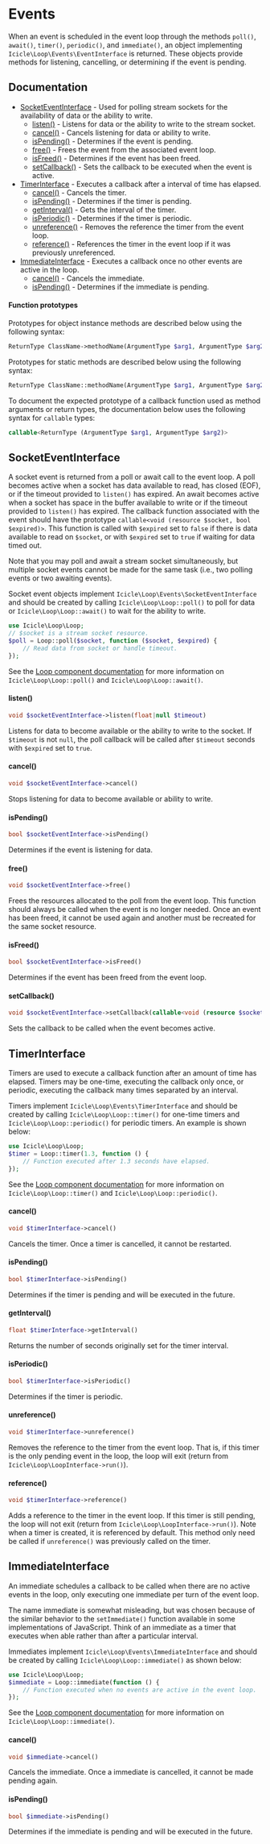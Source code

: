 # Events

When an event is scheduled in the event loop through the methods `poll()`, `await()`, `timer()`, `periodic()`, and `immediate()`, an object implementing `Icicle\Loop\Events\EventInterface` is returned. These objects provide methods for listening, cancelling, or determining if the event is pending.

## Documentation

- [SocketEventInterface](#socketeventinterface) - Used for polling stream sockets for the availability of data or the ability to write.
    - [listen()](#listen) - Listens for data or the ability to write to the stream socket. 
    - [cancel()](#cancel) - Cancels listening for data or ability to write.
    - [isPending()](#ispending) - Determines if the event is pending.
    - [free()](#free) - Frees the event from the associated event loop.
    - [isFreed()](#isfreed) - Determines if the event has been freed.
    - [setCallback()](#setcallback) - Sets the callback to be executed when the event is active.
- [TimerInterface](#timerinterface) - Executes a callback after a interval of time has elapsed.
    - [cancel()](#cancel-1) - Cancels the timer.
    - [isPending()](#ispending-1) - Determines if the timer is pending.
    - [getInterval()](#getinterval) - Gets the interval of the timer.
    - [isPeriodic()](#isperiodic) - Determines if the timer is periodic.
    - [unreference()](#unreference) - Removes the reference the timer from the event loop.
    - [reference()](#reference) - References the timer in the event loop if it was previously unreferenced.
- [ImmediateInterface](#immediateinterface) - Executes a callback once no other events are active in the loop.
    - [cancel()](#cancel-2) - Cancels the immediate.
    - [isPending()](#ispending-2) - Determines if the immediate is pending.

#### Function prototypes

Prototypes for object instance methods are described below using the following syntax:

```php
ReturnType ClassName->methodName(ArgumentType $arg1, ArgumentType $arg2)
```

Prototypes for static methods are described below using the following syntax:

```php
ReturnType ClassName::methodName(ArgumentType $arg1, ArgumentType $arg2)
```

To document the expected prototype of a callback function used as method arguments or return types, the documentation below uses the following syntax for `callable` types:

```php
callable<ReturnType (ArgumentType $arg1, ArgumentType $arg2)>
```

## SocketEventInterface

A socket event is returned from a poll or await call to the event loop. A poll becomes active when a socket has data available to read, has closed (EOF), or if the timeout provided to `listen()` has expired. An await becomes active when a socket has space in the buffer available to write or if the timeout provided to `listen()` has expired. The callback function associated with the event should have the prototype `callable<void (resource $socket, bool $expired)>`. This function is called with `$expired` set to `false` if there is data available to read on `$socket`, or with `$expired` set to `true` if waiting for data timed out.

Note that you may poll and await a stream socket simultaneously, but multiple socket events cannot be made for the same task (i.e., two polling events or two awaiting events).

Socket event objects implement `Icicle\Loop\Events\SocketEventInterface` and should be created by calling `Icicle\Loop\Loop::poll()` to poll for data or `Icicle\Loop\Loop::await()` to wait for the ability to write.

```php
use Icicle\Loop\Loop;
// $socket is a stream socket resource.
$poll = Loop::poll($socket, function ($socket, $expired) {
    // Read data from socket or handle timeout.
});
```

See the [Loop component documentation](../#poll) for more information on `Icicle\Loop\Loop::poll()` and `Icicle\Loop\Loop::await()`.

#### listen()

```php
void $socketEventInterface->listen(float|null $timeout)
```

Listens for data to become available or the ability to write to the socket. If `$timeout` is not `null`, the poll callback will be called after `$timeout` seconds with `$expired` set to `true`.

#### cancel()

```php
void $socketEventInterface->cancel()
```

Stops listening for data to become available or ability to write.

#### isPending()

```php
bool $socketEventInterface->isPending()
```

Determines if the event is listening for data.

#### free()

```php
void $socketEventInterface->free()
```

Frees the resources allocated to the poll from the event loop. This function should always be called when the event is no longer needed. Once an event has been freed, it cannot be used again and another must be recreated for the same socket resource.

#### isFreed()

```php
bool $socketEventInterface->isFreed()
```

Determines if the event has been freed from the event loop.

#### setCallback()

```php
void $socketEventInterface->setCallback(callable<void (resource $socket, bool $expired)> $callback)
```

Sets the callback to be called when the event becomes active.

## TimerInterface

Timers are used to execute a callback function after an amount of time has elapsed. Timers may be one-time, executing the callback only once, or periodic, executing the callback many times separated by an interval.

Timers implement `Icicle\Loop\Events\TimerInterface` and should be created by calling `Icicle\Loop\Loop::timer()` for one-time timers and `Icicle\Loop\Loop::periodic()` for periodic timers. An example is shown below:

```php
use Icicle\Loop\Loop;
$timer = Loop::timer(1.3, function () {
    // Function executed after 1.3 seconds have elapsed.
});
```

See the [Loop component documentation](../#timer) for more information on `Icicle\Loop\Loop::timer()` and `Icicle\Loop\Loop::periodic()`.

#### cancel()

```php
void $timerInterface->cancel()
```

Cancels the timer. Once a timer is cancelled, it cannot be restarted.

#### isPending()

```php
bool $timerInterface->isPending()
```

Determines if the timer is pending and will be executed in the future.

#### getInterval()

```php
float $timerInterface->getInterval()
```

Returns the number of seconds originally set for the timer interval.

#### isPeriodic()

```php
bool $timerInterface->isPeriodic()
```

Determines if the timer is periodic.

#### unreference()

```php
void $timerInterface->unreference()
```

Removes the reference to the timer from the event loop. That is, if this timer is the only pending event in the loop, the loop will exit (return from `Icicle\Loop\LoopInterface->run()`).

#### reference()

```php
void $timerInterface->reference()
```

Adds a reference to the timer in the event loop. If this timer is still pending, the loop will not exit (return from `Icicle\Loop\LoopInterface->run()`). Note when a timer is created, it is referenced by default. This method only need be called if `unreference()` was previously called on the timer.

## ImmediateInterface

An immediate schedules a callback to be called when there are no active events in the loop, only executing one immediate per turn of the event loop.

The name immediate is somewhat misleading, but was chosen because of the similar behavior to the `setImmediate()` function available in some implementations of JavaScript. Think of an immediate as a timer that executes when able rather than after a particular interval. 

Immediates implement `Icicle\Loop\Events\ImmediateInterface` and should be created by calling `Icicle\Loop\Loop::immediate()` as shown below:

```php
use Icicle\Loop\Loop;
$immediate = Loop::immediate(function () {
    // Function executed when no events are active in the event loop.
});
```

See the [Loop component documentation](../#immediate) for more information on `Icicle\Loop\Loop::immediate()`.

#### cancel()

```php
void $immediate->cancel()
```

Cancels the immediate. Once a immediate is cancelled, it cannot be made pending again.

#### isPending()

```php
bool $immediate->isPending()
```

Determines if the immediate is pending and will be executed in the future.
